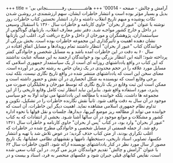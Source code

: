 +++
title = 'آرامش و چالش - صفحه - 00014'
+++
هاشــــــــــی رفـــــــــــنجانی بی بدیل و بسیار مؤثر بوده است و انتشار خاطرات ایشان، سهم ارزشمندی در روشـن شـدن نکات پوشیده و مبهم تاریخ انقلاب داشته و دارد. انتشار نخستین کتاب خاطرات روز نوشته با عنوان "عبور از بحران" حاوی کارنامه و خاطرات سال ۱۳۶۰ با استقبال وسیعی در داخل و خارج کشور مواجـه شـد. دفتر نشر معارف انقلاب، بازتابهای گوناگونی از سیاستمداران، پژوهشگران و مورخان از داخل و خارج دریافت کرد. اغلب این بازتابها نشان دهنده اهمیت و تأثیرگذاری این مجموعه خاطرات بوده است. بخش بزرگی از خوانندگان کتاب "عبور از بحران" انتظار داشتند تمام رویدادها و مسایل اتفاق افتاده در سال ۶۰ به دقت در این خاطرات آمده باشد و به مسایل شخصی و خانوادگی کمتر پرداخته شود؛ البته این انتظار بزرگی بود و خوانندگان ارجمند به این مسأله عنایت نداشتند که این کتاب در واقع یادداشتهای روزانه ای است از یک سیاستمدار جمهوری اسلامی که مسایل مورد علاقه را در حجم محدودی در یک زمان خاص به رشته تحریر در آورده است. معنای سخن این است که یادداشتهای منتشر شده در واقع تاریخ نگاری نیست، بلکه ثبت برخی وقایع است که نویسنده به شکل انحصاری در آن نقش و حضور داشته است و ممکن است این ثبت وقایع در یک تاریخ نگاری که توسط مورخان و تحلیلگران صورت می پذیرد، مورد استفاده واقع شود. بنابراین نباید انتظار ثبت کامل وقایع تاریخی را از این مجموعه ها داشت، بلکه خواننده با مطالعه این یادداشتها می تواند اولا به جو سیاسی موجود در آن سال به دقت واقف شود. ثانیاً نقش نگارنده خاطرات را در تشکیل، تکوین و تداوم نظام جمهوری اسلامی مشاهده نماید. اهمیت دیگر این خاطرات، آن است که خواننده می تواند از مطالعه ریز موضع گیریها، دیدارها، جلسات و نقل قولها با نحوه اداره کشور و مشکلات و موانع موجود در آن سالها آشنا شـود. بخشی از انتقادات که به کتاب "عبور از بحران" وارد بود، در کتاب "پس از بحران" حاوی کارنامه و خاطرات سال ۱۳۶۱ رفع شد. از جمله قسمتی از مسایل شخصی و خانوادگی مطرح شده در خاطرات که اغلب تکراری بودند، از متن کتاب حذف گردید؛ در عوض تلاش شد با تهیه و انتشار عکسها، تصاویر، اسناد تاریخی، دستخطها، نامهها و نقشههای نظامی عملیاتها، یک تاریخ مصور از سال مورد نظر در کنار یادداشتهای نویسنده ارائه شود. اکنون خاطرات سال ۶۲ با عنوان "آرامش و چالش" تقدیم خوانندگان عزیز می گردد. در این کتاب سعی شده است، نقایص کتابهای قبلی جبران شود و عکسهای منحصر به فرد، اسناد و بیست و در